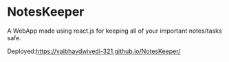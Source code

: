 # NotesKeeper
A WebApp made using react.js for keeping all of your important notes/tasks safe.

Deployed:https://vaibhavdwivedi-321.github.io/NotesKeeper/
